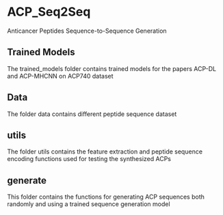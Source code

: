 # ACP_Seq2Seq
Anticancer Peptides Sequence-to-Sequence Generation
## Trained Models
The trained_models folder contains trained models for the papers ACP-DL and ACP-MHCNN on ACP740 dataset

## Data
The folder data contains different peptide sequence dataset


## utils
The folder utils contains the feature extraction and peptide sequence encoding functions used for testing the synthesized ACPs 

## generate
This folder contains the functions for generating ACP sequences both randomly and using a trained sequence generation model

